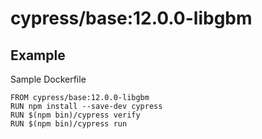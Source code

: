 # cypress/base:12.0.0-libgbm

## Example

Sample Dockerfile

```
FROM cypress/base:12.0.0-libgbm
RUN npm install --save-dev cypress
RUN $(npm bin)/cypress verify
RUN $(npm bin)/cypress run
```
